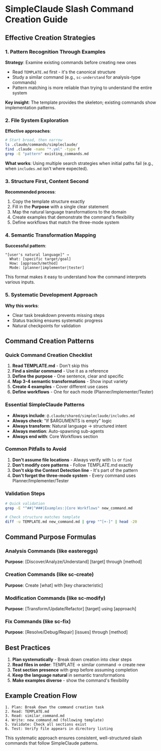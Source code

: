 # SimpleClaude Slash Command Creation Guide

## Effective Creation Strategies

### 1. Pattern Recognition Through Examples

**Strategy**: Examine existing commands before creating new ones

- Read `TEMPLATE.md` first - it's the canonical structure
- Study a similar command (e.g., `sc-understand` for analysis-type commands)
- Pattern matching is more reliable than trying to understand the entire system

**Key insight**: The template provides the skeleton; existing commands show implementation patterns.

### 2. File System Exploration

**Effective approaches**:

```bash
# Start broad, then narrow
ls .claude/commands/simpleclaude/
find .claude -name "*.yml" -type f
grep -E "pattern" existing_commands.md
```

**What works**: Using multiple search strategies when initial paths fail (e.g., when `includes.md` isn't where expected).

### 3. Structure First, Content Second

**Recommended process**:

1. Copy the template structure exactly
2. Fill in the **Purpose** with a single clear statement
3. Map the natural language transformations to the domain
4. Create examples that demonstrate the command's flexibility
5. Define workflows that match the three-mode system

### 4. Semantic Transformation Mapping

**Successful pattern**:

```
"[user's natural language]" →
  What: [specific target/goal]
  How: [approach/method]
  Mode: [planner|implementer|tester]
```

This format makes it easy to understand how the command interprets various inputs.

### 5. Systematic Development Approach

**Why this works**:

- Clear task breakdown prevents missing steps
- Status tracking ensures systematic progress
- Natural checkpoints for validation

## Command Creation Patterns

### Quick Command Creation Checklist

1. **Read TEMPLATE.md** - Don't skip this
2. **Find a similar command** - Use it as a reference
3. **Define the purpose** - One sentence, clear and specific
4. **Map 3-4 semantic transformations** - Show input variety
5. **Create 4 examples** - Cover different use cases
6. **Define workflows** - One for each mode (Planner/Implementer/Tester)

### Essential SimpleClaude Patterns

- **Always include**: `@.claude/shared/simpleclaude/includes.md`
- **Always check**: "If $ARGUMENTS is empty" logic
- **Always transform**: Natural language → structured intent
- **Always mention**: Auto-spawning sub-agents
- **Always end with**: Core Workflows section

### Common Pitfalls to Avoid

1. **Don't assume file locations** - Always verify with `ls` or `find`
2. **Don't modify core patterns** - Follow TEMPLATE.md exactly
3. **Don't skip the Context Detection line** - It's part of the pattern
4. **Don't forget the three-mode system** - Every command uses Planner/Implementer/Tester

### Validation Steps

```bash
# Quick validation
grep -E "^##|^###|Examples:|Core Workflows" new_command.md

# Check structure matches template
diff -u TEMPLATE.md new_command.md | grep "^[+-]" | head -20
```

## Command Purpose Formulas

### Analysis Commands (like eastereggs)

**Purpose**: [Discover/Analyze/Understand] [target] through [method]

### Creation Commands (like sc-create)

**Purpose**: Create [what] with [key characteristic]

### Modification Commands (like sc-modify)

**Purpose**: [Transform/Update/Refactor] [target] using [approach]

### Fix Commands (like sc-fix)

**Purpose**: [Resolve/Debug/Repair] [issues] through [method]

## Best Practices

1. **Plan systematically** - Break down creation into clear steps
2. **Read files in order**: TEMPLATE → similar command → create new
3. **Test section presence** with grep before assuming completion
4. **Keep the language natural** in semantic transformations
5. **Make examples diverse** - show the command's flexibility

## Example Creation Flow

```
1. Plan: Break down the command creation task
2. Read: TEMPLATE.md
3. Read: similar_command.md
4. Write: new_command.md (following template)
5. Validate: Check all sections exist
6. Test: Verify file appears in directory listing
```

This systematic approach ensures consistent, well-structured slash commands that follow SimpleClaude patterns.
